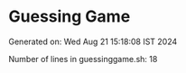 # Guessing Game

Generated on: Wed Aug 21 15:18:08 IST 2024

Number of lines in guessinggame.sh:
      18
